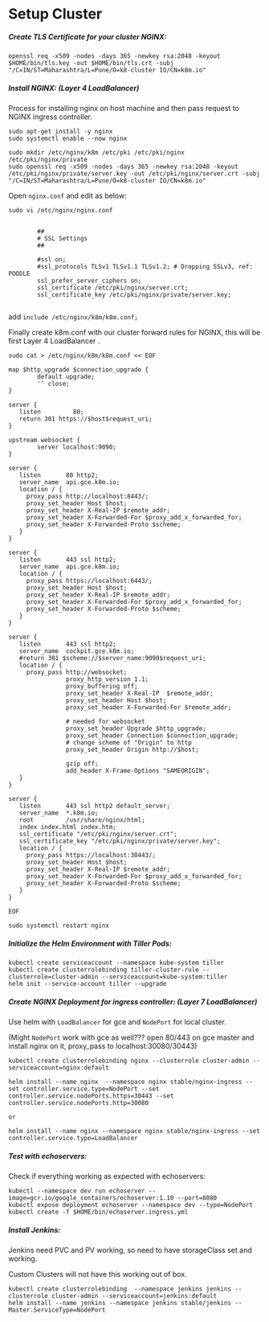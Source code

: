 # Setup Cluster

##### Create TLS Certificate for your cluster NGINX:

```
openssl req -x509 -nodes -days 365 -newkey rsa:2048 -keyout $HOME/bin/tls.key -out $HOME/bin/tls.crt -subj "/C=IN/ST=Maharashtra/L=Pune/O=k8-cluster IO/CN=k8m.io"
```

##### Install NGINX: (Layer 4 LoadBalancer)

Process for installing nginx on host machine and then pass request to NGINX ingress controller.

```
sudo apt-get install -y nginx
sudo systemctl enable --now nginx

sudo mkdir /etc/nginx/k8m /etc/pki /etc/pki/nginx /etc/pki/nginx/private
sudo openssl req -x509 -nodes -days 365 -newkey rsa:2048 -keyout /etc/pki/nginx/private/server.key -out /etc/pki/nginx/server.crt -subj "/C=IN/ST=Maharashtra/L=Pune/O=k8-cluster IO/CN=k8m.io"
```

Open `nginx.conf` and edit as below:

```
sudo vi /etc/nginx/nginx.conf


        ##
        # SSL Settings
        ##

        #ssl on;
        #ssl_protocols TLSv1 TLSv1.1 TLSv1.2; # Dropping SSLv3, ref: POODLE
        ssl_prefer_server_ciphers on;
        ssl_certificate /etc/pki/nginx/server.crt;
        ssl_certificate_key /etc/pki/nginx/private/server.key;


```

add ` include /etc/nginx/k8m/k8m.conf; `

Finally create k8m.conf with our cluster forward rules for NGINX, this will be first Layer 4 LoadBalancer .

```
sudo cat > /etc/nginx/k8m/k8m.conf << EOF

map $http_upgrade $connection_upgrade {
        default upgrade;
        '' close;
}

server {
   listen         80;
   return 301 https://$host$request_uri;
}

upstream websocket {
        server localhost:9090;
}

server {
   listen       80 http2;
   server_name  api.gce.k8m.io;
   location / {
     proxy_pass http://localhost:8443/;
     proxy_set_header Host $host;
     proxy_set_header X-Real-IP $remote_addr;
     proxy_set_header X-Forwarded-For $proxy_add_x_forwarded_for;
     proxy_set_header X-Forwarded-Proto $scheme;
   }
}

server {
   listen       443 ssl http2;
   server_name  api.gce.k8m.io;
   location / {
     proxy_pass https://localhost:6443/;
     proxy_set_header Host $host;
     proxy_set_header X-Real-IP $remote_addr;
     proxy_set_header X-Forwarded-For $proxy_add_x_forwarded_for;
     proxy_set_header X-Forwarded-Proto $scheme;
   }
}

server {
   listen       443 ssl http2;
   server_name  cockpit.gce.k8m.io;
   #return 301 $scheme://$server_name:9090$request_uri;
   location / {
     proxy_pass http://websocket;
                proxy_http_version 1.1;
                proxy_buffering off;
                proxy_set_header X-Real-IP  $remote_addr;
                proxy_set_header Host $host;
                proxy_set_header X-Forwarded-For $remote_addr;

                # needed for websocket
                proxy_set_header Upgrade $http_upgrade;
                proxy_set_header Connection $connection_upgrade;
                # change scheme of "Origin" to http
                proxy_set_header Origin http://$host;

                gzip off;
                add_header X-Frame-Options "SAMEORIGIN";
   }
}

server {
   listen       443 ssl http2 default_server;
   server_name  *.k8m.io;
   root         /usr/share/nginx/html;
   index index.html index.htm;
   ssl_certificate "/etc/pki/nginx/server.crt";
   ssl_certificate_key "/etc/pki/nginx/private/server.key";
   location / {
     proxy_pass https://localhost:30443/;
     proxy_set_header Host $host;
     proxy_set_header X-Real-IP $remote_addr;
     proxy_set_header X-Forwarded-For $proxy_add_x_forwarded_for;
     proxy_set_header X-Forwarded-Proto $scheme;
   }
}

EOF

sudo systemctl restart nginx

```

##### Initialize the Helm Environment with Tiller Pods:

```
kubectl create serviceaccount --namespace kube-system tiller
kubectl create clusterrolebinding tiller-cluster-rule --clusterrole=cluster-admin --serviceaccount=kube-system:tiller
helm init --service-account tiller --upgrade
```

##### Create NGINX Deployment for ingress controller: (Layer 7 LoadBalancer)

Use helm with `LoadBalancer` for gce and `NodePort` for local cluster.

(Might `NodePort` work with gce as well??? open 80/443 on gce master and install nginx on it, proxy_pass to localhost:30080/30443)

```
kubectl create clusterrolebinding nginx --clusterrole cluster-admin --serviceaccount=nginx:default

helm install --name nginx  --namespace nginx stable/nginx-ingress --set controller.service.type=NodePort --set controller.service.nodePorts.https=30443 --set controller.service.nodePorts.http=30080

or

helm install --name nginx --namespace nginx stable/nginx-ingress --set controller.service.type=LoadBalancer
```

##### Test with echoservers:
Check if everything working as expected with echoservers:

```
kubectl --namespace dev run echoserver --image=gcr.io/google_containers/echoserver:1.10 --port=8080
kubectl expose deployment echoserver --namespace dev --type=NodePort
kubectl create -f $HOME/bin/echoserver.ingress.yml
```

##### Install Jenkins:

Jenkins need PVC and PV working, so need to have storageClass set and working.

Custom Clusters will not have this working out of box.

```
kubectl create clusterrolebinding  --namespace jenkins jenkins --clusterrole cluster-admin --serviceaccount=jenkins:default
helm install --name jenkins --namespace jenkins stable/jenkins --Master.ServiceType=NodePort
```
